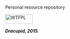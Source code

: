 Personal resource repository

<a href="http://www.wtfpl.net/">
    <img src="http://www.wtfpl.net/wp-content/uploads/2012/12/wtfpl-badge-1.png" width="88" height="31" alt="WTFPL" />
</a>


***Dracupid, 2015.***
